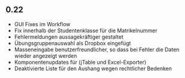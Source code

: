 ## 0.22

* GUI Fixes im Workflow
* Fix innerhalb der Studentenklasse für die Matrikelnummer
* Fehlermeldungen aussagekräftiger gestaltet
* Übungsgruppenauswahl als Dropbox eingefügt
* Masseneingabe benutzerfreundlicher, so dass bei Fehler die Daten wieder angezeigt werden
* Komponentenupdates für (jTable und Excel-Exporter)
* Deaktivierte Liste für den Aushang wegen rechtlicher Bedenken